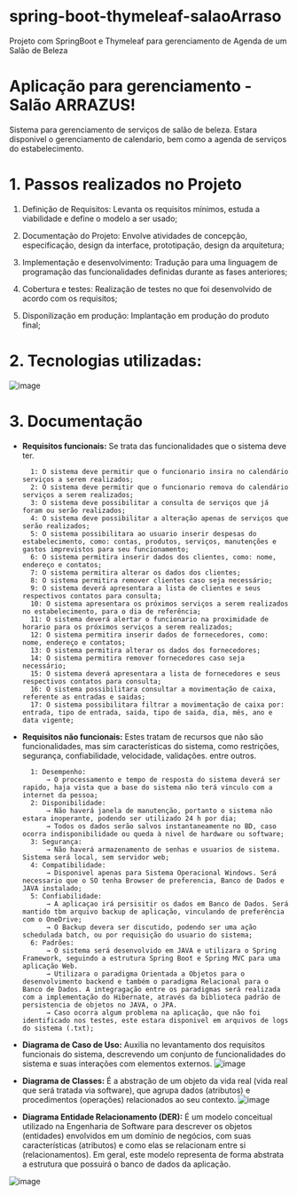 # spring-boot-thymeleaf-salaoArraso
Projeto com SpringBoot e Thymeleaf para gerenciamento de Agenda de um Salão de Beleza

# Aplicação para gerenciamento - Salão ARRAZUS!
Sistema para gerenciamento de serviços de salão de beleza. Estara disponivel o gerenciamento de calendario, bem como a agenda de serviços do estabelecimento. 

# 1. Passos realizados no Projeto
1. Definição de Requisitos:
Levanta os requisitos mínimos, estuda a viabilidade e define o modelo a ser usado;

2. Documentação do Projeto:
Envolve atividades de concepção, especificação, design da interface, prototipação, design da arquitetura;

3. Implementação e desenvolvimento:
Tradução para uma linguagem de programação das funcionalidades definidas durante as fases anteriores;

4. Cobertura e testes:
Realização de testes no que foi desenvolvido de acordo com os requisitos;

5. Disponilização em produção:
Implantação em produção do produto final;

# 2. Tecnologias utilizadas:
![image](https://user-images.githubusercontent.com/48540484/84463495-5c09f280-ac48-11ea-9be7-e71a13a6e133.png)

# 3. Documentação
- **Requisitos funcionais:**
Se trata das funcionalidades que o sistema deve ter.

		1: O sistema deve permitir que o funcionario insira no calendário serviços a serem realizados;
		2: O sistema deve permitir que o funcionario remova do calendário serviços a serem realizados;
		3: O sistema deve possibilitar a consulta de serviços que já foram ou serão realizados;
		4: O sistema deve possibilitar a alteração apenas de serviços que serão realizados;
		5: O sistema possibilitara ao usuario inserir despesas do estabelecimento, como: contas, produtos, serviços, manutenções e gastos imprevistos para seu funcionamento;
		6: O sistema permitira inserir dados dos clientes, como: nome, endereço e contatos;
		7: O sistema permitira alterar os dados dos clientes;
		8: O sistema permitira remover clientes caso seja necessário;
		9: O sistema deverá apresentara a lista de clientes e seus respectivos contatos para consulta;
		10: O sistema apresentara os próximos serviços a serem realizados no estabelecimento, para o dia de referência;
		11: O sistema deverá alertar o funcionario na proximidade de horario para os próximos serviços a serem realizados;
		12: O sistema permitira inserir dados de fornecedores, como: nome, endereço e contatos;
		13: O sistema permitira alterar os dados dos fornecedores;
		14: O sistema permitira remover fornecedores caso seja necessário;
		15: O sistema deverá apresentara a lista de fornecedores e seus respectivos contatos para consulta;
		16: O sistema possibilitara consultar a movimentação de caixa, referente as entradas e saidas;
		17: O sistema possibilitara filtrar a movimentação de caixa por: entrada, tipo de entrada, saida, tipo de saida, dia, mês, ano e data vigente;

- **Requisitos não funcionais:**
Estes tratam de recursos que não são funcionalidades, mas sim características do sistema, como restrições, segurança, confiabilidade, velocidade, validações. entre outros.

		1: Desempenho:
			→ O processamento e tempo de resposta do sistema deverá ser rapido, haja vista que a base do sistema não terá vinculo com a internet da pessoa;
		2: Disponibilidade:
			→ Não haverá janela de manutenção, portanto o sistema não estara inoperante, podendo ser utilizado 24 h por dia;
			→ Todos os dados serão salvos instantaneamente no BD, caso ocorra indisponibilidade ou queda à nivel de hardware ou software;
		3: Segurança:
			→ Não haverá armazenamento de senhas e usuarios de sistema. Sistema será local, sem servidor web;
		4: Compatibilidade:
			→ Disponivel apenas para Sistema Operacional Windows. Será necessario que o SO tenha Browser de preferencia, Banco de Dados e JAVA instalado;
		5: Confiabilidade:
			→ A aplicaçao irá persisitir os dados em Banco de Dados. Será mantido tbm arquivo backup de aplicação, vinculando de preferência com o OneDrive;
			→ O Backup devera ser discutido, podendo ser uma ação schedulada batch, ou por requisição do usuario do sistema;
		6: Padrões:
			→ O sistema será desenvolvido em JAVA e utilizara o Spring Framework, seguindo a estrutura Spring Boot e Spring MVC para uma aplicação Web. 
			→ Utilizara o paradigma Orientada a Objetos para o desenvolvimento backend e também o paradigma Relacional para o Banco de Dados. A integragação entre os paradigmas será realizada com a implementação do Hibernate, através da biblioteca padrão de persistencia de objetos no JAVA, o JPA.
			→ Caso ocorra algum problema na aplicação, que não foi identificado nos testes, este estara disponivel em arquivos de logs do sistema (.txt);

- **Diagrama de Caso de Uso:** Auxilia no levantamento dos requisitos funcionais do sistema, descrevendo um conjunto de funcionalidades do sistema e suas interações com elementos externos.
![image](https://user-images.githubusercontent.com/48540484/91641512-4b714900-e9fb-11ea-96bf-2d0a3128a385.png)

- **Diagrama de Classes:** É a abstração de um objeto da vida real (vida real que será tratada via software), que agrupa dados (atributos) e procedimentos (operações) relacionados ao seu contexto.
![image](https://user-images.githubusercontent.com/48540484/91641521-54fab100-e9fb-11ea-9d34-36ce9000b486.png)

- **Diagrama Entidade Relacionamento (DER):** É um modelo conceitual utilizado na Engenharia de Software para descrever os objetos (entidades) envolvidos em um domínio de negócios, com suas características (atributos) e como elas se relacionam entre si (relacionamentos). Em geral, este modelo representa de forma abstrata a estrutura que possuirá o banco de dados da aplicação.

![image](https://user-images.githubusercontent.com/48540484/91641573-b3279400-e9fb-11ea-9d56-242ffdaf635e.png)

